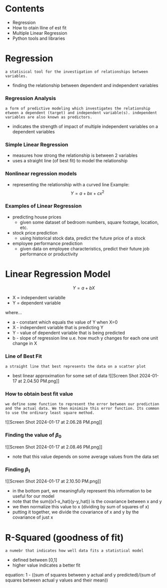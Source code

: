 # Contents
- Regression 
- How to otain lline of est fit
- Multiple Linear Regression
- Python tools and libraries 

# Regression 
	a statisical tool for the investigation of relationships between variables. 
- finding the relationship between dependent and independent variables 
### Regression Analysis
	a form of predictive modeling which investigates the relationship etween a dependent (target) and independent variable(s). independent variables are also known as predictors. 
- indicates the strength of impact of multiple independent variables on a dependent variables 
### Simple Linear Regression
- measures how strong the relationship is between 2 variables 
- uses a straight line (of best fit) to model the relationship 

### Nonlinear regression models 
- representing the relationship with a curved line 
	Example:$$Y = a +bx + cx^2$$
### Examples of Linear Regression 
- predicting house prices 
	- given some dataset of bedroom numbers, square footage, location, etc. 
- stock price prediction
	- using historical stock data, predict the future price of a stock 
- employee performance prediction 
	- given data on employee characteristics, predict their future job performance or productivity 

# Linear Regression Model
$$Y = a + bX$$
- X = independent variablle
- Y = dependent variable

where...
- a - constant which equals the value of Y when X=0
- X - independent variable that is predicting Y 
- Y - value of dependent variable that is being predicted 
- b - slope of regression line u.e. how much y changes for each one unit change in X

### Line of Best Fit
	a straight line that best represents the data on a scatter plot 
- best linear approximation for some set of data 
![[Screen Shot 2024-01-17 at 2.04.50 PM.png]]

### How to obtain best fit value
	we define some function to represent the error between our prediction and the actual data. We then minimize this error function. Its common to use the ordinary least square method. 

![[Screen Shot 2024-01-17 at 2.06.28 PM.png]]

### Finding the value of $\beta_0$ 

![[Screen Shot 2024-01-17 at 2.08.46 PM.png]]
- note that this value depends on some average values from the data set 
### Finding $\beta_1$  
![[Screen Shot 2024-01-17 at 2.10.50 PM.png]]
- in the bottom part, we  meaningfully represent this information to be useful for our model 
- note that the sum((x1-x_hat)(y-y_hat)) is the covariance between x and y 
- we then normalize this value to x (dividing by sum of squares of x)
- putting it together, we divide the covariance of x and y by the covariance of just x 

# R-Squared (goodness of fit)
	a numebr that indicates how well data fits a statistical model 
- defined between [0,1] 
- higher value indicates a better fit 

equation: 1 - ((sum of squares between y actual and y predicted)/(sum of squares between actual y values and their mean))